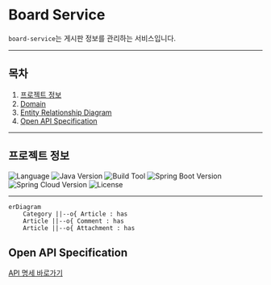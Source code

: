 # Board Service
`board-service`는 게시판 정보를 관리하는 서비스입니다.

---

## 목차
1. [프로젝트 정보](#프로젝트-정보)
2. [Domain](#domain)
3. [Entity Relationship Diagram](#entity-relationship-diagram)
3. [Open API Specification](#open-api-specification)

---

## 프로젝트 정보
![Language](https://img.shields.io/badge/language-Java-blue)
![Java Version](https://img.shields.io/badge/Java-17-blue)
![Build Tool](https://img.shields.io/badge/build%20tool-Gradle-orange)
![Spring Boot Version](https://img.shields.io/badge/Spring%20Boot-3.2.2-green)
![Spring Cloud Version](https://img.shields.io/badge/Spring%20Cloud-2023.0.0-green)
![License](https://img.shields.io/badge/license-Apache%202.0-brightgreen)

---

```mermaid
erDiagram
    Category ||--o{ Article : has
    Article ||--o{ Comment : has
    Article ||--o{ Attachment : has
```


## Open API Specification
[API 명세 바로가기](docs%2Fboard-api-docs.yaml)